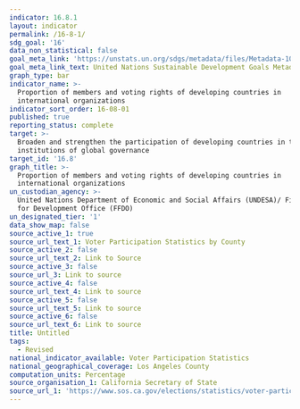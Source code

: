 ```yaml
---
indicator: 16.8.1
layout: indicator
permalink: /16-8-1/
sdg_goal: '16'
data_non_statistical: false
goal_meta_link: 'https://unstats.un.org/sdgs/metadata/files/Metadata-10-06-01.pdf'
goal_meta_link_text: United Nations Sustainable Development Goals Metadata (pdf 1361kB)
graph_type: bar
indicator_name: >-
  Proportion of members and voting rights of developing countries in
  international organizations
indicator_sort_order: 16-08-01
published: true
reporting_status: complete
target: >-
  Broaden and strengthen the participation of developing countries in the
  institutions of global governance
target_id: '16.8'
graph_title: >-
  Proportion of members and voting rights of developing countries in
  international organizations
un_custodian_agency: >-
  United Nations Department of Economic and Social Affairs (UNDESA)/ Financing
  for Development Office (FFDO)
un_designated_tier: '1'
data_show_map: false
source_active_1: true
source_url_text_1: Voter Participation Statistics by County
source_active_2: false
source_url_text_2: Link to Source
source_active_3: false
source_url_3: Link to source
source_active_4: false
source_url_text_4: Link to source
source_active_5: false
source_url_text_5: Link to source
source_active_6: false
source_url_text_6: Link to source
title: Untitled
tags:
  - Revised
national_indicator_available: Voter Participation Statistics
national_geographical_coverage: Los Angeles County
computation_units: Percentage
source_organisation_1: California Secretary of State
source_url_1: 'https://www.sos.ca.gov/elections/statistics/voter-participation-stats-county/'
---
```

